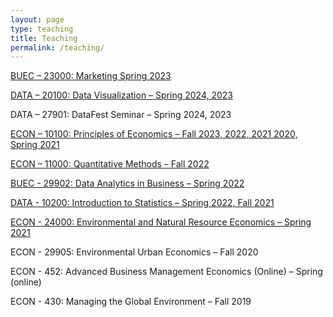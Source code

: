 ```yaml
---
layout: page
type: teaching
title: Teaching
permalink: /teaching/
---
```


[BUEC – 23000: Marketing Spring 2023](Marketing-Syllabus.pdf) 

[DATA – 20100: Data Visualization – Spring 2024, 2023](Data201-Syllabus–Spring24.pdf)

DATA – 27901: DataFest Seminar – Spring 2024, 2023

[ECON – 10100: Principles of Economics – Fall 2023, 2022, 2021 2020, Spring 2021](Econ101-Syllabus–Fall23.pdf) 

[ECON – 11000: Quantitative Methods – Fall 2022](Econ110.Syllabus.FA22.pdf)

[BUEC - 29902: Data Analytics in Business – Spring 2022](DAiB.Syllabus.SP22.pdf)

[DATA - 10200: Introduction to Statistics – Spring 2022, Fall 2021](DATA102.Syllabus.SP22.pdf)

[ECON - 24000: Environmental and Natural Resource Economics – Spring 2021](Env&Nat.Res.Eco.Syllabus.Spring.21.pdf)

ECON - 29905: Environmental Urban Economics – Fall 2020

ECON - 452: Advanced Business Management Economics (Online) – Spring (online)

ECON - 430: Managing the Global Environment – Fall 2019


